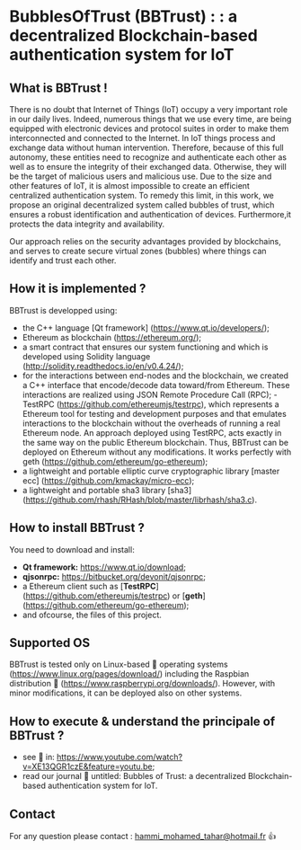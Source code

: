 # BubblesOfTrust (BBTrust) : : a decentralized Blockchain-based authentication system for IoT


## What is BBTrust !

There is no doubt that Internet of Things (IoT) occupy a very important role in our daily lives. Indeed, numerous things that we 
use every time, are being equipped with electronic devices and protocol suites in order to make them interconnected and connected 
to the Internet. In IoT things process and exchange data without human intervention. Therefore, because of this full autonomy, 
these entities need to recognize and authenticate each other as well as to ensure the integrity of their exchanged data. Otherwise,
they will be the target of malicious users and malicious use. Due to the size and other features of IoT, it is almost impossible to
create an efficient centralized authentication system. To remedy this limit, in this work, we propose an original decentralized
system called bubbles of trust, which ensures a robust identification and authentication of devices. Furthermore,it protects the 
data integrity and availability. 

Our approach relies on the security advantages provided by blockchains, and serves to create secure virtual zones (bubbles)
where things can identify and trust each other. 

## How it is implemented ?

BBTrust is developped using:
- the C++ language [Qt framework] (https://www.qt.io/developers/); 
- Ethereum as blockchain (https://ethereum.org/);
- a smart contract that ensures our system functioning and which is developed using Solidity language (http://solidity.readthedocs.io/en/v0.4.24/); 
- for the interactions between end-nodes and the blockchain, we created a C++ interface that encode/decode data toward/from 
Ethereum. These interactions are realized using JSON Remote Procedure Call (RPC);
-TestRPC (https://github.com/ethereumjs/testrpc), which represents a Ethereum tool for testing and development purposes and that
emulates interactions to the blockchain without the overheads of running a real Ethereum node. An approach deployed using
TestRPC, acts exactly in the same way on the public Ethereum blockchain. Thus, BBTrust can be deployed on Ethereum
without any modifications. It works perfectly with geth (https://github.com/ethereum/go-ethereum);
- a lightweight and portable elliptic curve cryptographic library [master ecc] (https://github.com/kmackay/micro-ecc);
- a lightweight and portable sha3 library [sha3] (https://github.com/rhash/RHash/blob/master/librhash/sha3.c).


## How to install BBTrust ?

You need to download and install: 
- **Qt framework:** https://www.qt.io/download;
- **qjsonrpc:** https://bitbucket.org/devonit/qjsonrpc;
- a Ethereum client such as [**TestRPC**] (https://github.com/ethereumjs/testrpc) or [**geth**] (https://github.com/ethereum/go-ethereum);
- and ofcourse, the files of this project.

## Supported OS  
BBTrust is tested only on Linux-based :penguin: operating systems (https://www.linux.org/pages/download/) including the Raspbian distribution :grapes: (https://www.raspberrypi.org/downloads/). 
However, with minor modifications, it can be deployed also on other systems.

## How to execute & understand the principale of BBTrust ? 
- see :movie_camera: in: https://www.youtube.com/watch?v=XE13QGR1czE&feature=youtu.be;
- read our journal :scroll: untitled: Bubbles of Trust: a decentralized Blockchain-based authentication system for IoT.

## Contact
For any question please contact : hammi_mohamed_tahar@hotmail.fr  :+1:

